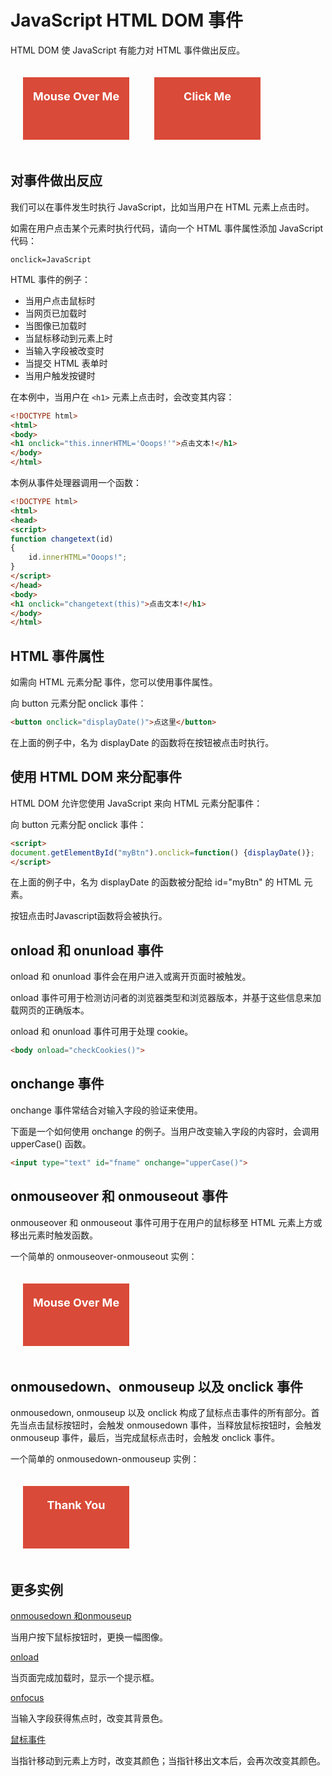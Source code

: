 <script type = "text/javascript">
function clickMeEvent(obj) {
    if (obj.innerHTML == "Goodbye") {
        obj.style.display = "none";
    } else if (obj.innerHTML == "Thank You") {
        obj.innerHTML = "Goodbye";
    } else if (obj.innerHTML == "Click Me<br>Click Me Again<br>And Again") {
        obj.innerHTML = "Thank You";
    } else if (obj.innerHTML == "Click Me<br>Click Me Again") {
        obj.innerHTML = obj.innerHTML + "<br>And Again";
    } else {
        obj.innerHTML = obj.innerHTML + "<br>Click Me Again";
    }
} 
</script>
<script type = "text/javascript">
function mDown(obj) {
    obj.style.backgroundColor = "#1ec5e5";
    obj.innerHTML = "Release Me "
}
function mUp(obj) {
    obj.style.backgroundColor = "#D94A38";
    obj.innerHTML = "Thank You "
} </script>

# JavaScript HTML DOM 事件

HTML DOM 使 JavaScript 有能力对 HTML 事件做出反应。

<!--sec data-title="实例" data-filename="" ces-->
  <div style="width:100%;height:140px;"> 
   <div style="background-color:#D94A38;width:170px;height:80px;margin:20px;padding-top:20px;color:#ffffff;font-weight:bold;font-size:18px;float:left;text-align:center;" onmouseover="this.innerHTML='Thank You'" onmouseout="this.innerHTML='Mouse Over Me'">
     Mouse Over Me 
   </div> 
   <div style="background-color:#D94A38;width:170px;height:80px;margin:20px;padding-top:20px;color:#ffffff;font-weight:bold;font-size:18px;float:left;text-align:center;" onclick="clickMeEvent(this)">
     Click Me 
   </div> 
  </div>
<!--endsec-->

## 对事件做出反应

我们可以在事件发生时执行 JavaScript，比如当用户在 HTML 元素上点击时。

如需在用户点击某个元素时执行代码，请向一个 HTML 事件属性添加 JavaScript 代码：

```
onclick=JavaScript
```

HTML 事件的例子：

- 当用户点击鼠标时
- 当网页已加载时
- 当图像已加载时
- 当鼠标移动到元素上时
- 当输入字段被改变时
- 当提交 HTML 表单时
- 当用户触发按键时

在本例中，当用户在  `<h1>` 元素上点击时，会改变其内容：

<!--sec data-title="实例" data-filename="dhtml_event_onclick2" ces-->
```html
<!DOCTYPE html>
<html>
<body>
<h1 onclick="this.innerHTML='Ooops!'">点击文本!</h1>
</body>
</html>
```
<!--endsec-->

本例从事件处理器调用一个函数：

<!--sec data-title="实例" data-filename="dhtml_event_onclick3" ces-->
```html
<!DOCTYPE html>
<html>
<head>
<script>
function changetext(id)
{
    id.innerHTML="Ooops!";
}
</script>
</head>
<body>
<h1 onclick="changetext(this)">点击文本!</h1>
</body>
</html>
```
<!--endsec-->

## HTML 事件属性

如需向 HTML 元素分配 事件，您可以使用事件属性。

<!--sec data-title="实例" data-filename="js_events1" ces-->
向 button 元素分配 onclick 事件：

```html
<button onclick="displayDate()">点这里</button>
```
<!--endsec-->

在上面的例子中，名为 displayDate 的函数将在按钮被点击时执行。

## 使用 HTML DOM 来分配事件

HTML DOM 允许您使用 JavaScript 来向 HTML 元素分配事件：

<!--sec data-title="实例" data-filename="js_events2" ces-->
向 button 元素分配 onclick 事件：

```html
<script>
document.getElementById("myBtn").onclick=function() {displayDate()};
</script>
```
<!--endsec-->

在上面的例子中，名为 displayDate 的函数被分配给 id="myBtn" 的 HTML 元素。

按钮点击时Javascript函数将会被执行。

## onload 和 onunload 事件

onload 和 onunload 事件会在用户进入或离开页面时被触发。

onload 事件可用于检测访问者的浏览器类型和浏览器版本，并基于这些信息来加载网页的正确版本。

onload 和 onunload 事件可用于处理 cookie。

<!--sec data-title="实例" data-filename="js_events_onload" ces-->
```html
<body onload="checkCookies()">
```
<!--endsec-->

## onchange 事件

onchange 事件常结合对输入字段的验证来使用。

下面是一个如何使用 onchange 的例子。当用户改变输入字段的内容时，会调用 upperCase() 函数。

<!--sec data-title="实例" data-filename="jsref_onchange" ces-->
```html
<input type="text" id="fname" onchange="upperCase()">
```
<!--endsec-->

## onmouseover 和 onmouseout 事件

onmouseover 和 onmouseout 事件可用于在用户的鼠标移至 HTML 元素上方或移出元素时触发函数。

<!--sec data-title="实例" data-filename="js_events_mouseover" ces-->
一个简单的 onmouseover-onmouseout 实例：

<div style="width:100%;height:140px;"> 
   <div style="background-color:#D94A38;width:170px;height:80px;margin:20px;padding-top:20px;color:#ffffff;font-weight:bold;font-size:18px;float:left;text-align:center;" onmouseover="this.innerHTML='Thank You'" onmouseout="this.innerHTML='Mouse Over Me'">
    Mouse Over Me
   </div> 
  </div>
<!--endsec-->

## onmousedown、onmouseup 以及 onclick 事件

onmousedown, onmouseup 以及 onclick 构成了鼠标点击事件的所有部分。首先当点击鼠标按钮时，会触发 onmousedown 事件，当释放鼠标按钮时，会触发 onmouseup 事件，最后，当完成鼠标点击时，会触发 onclick 事件。

<!--sec data-title="实例" data-filename="" ces-->
一个简单的 onmousedown-onmouseup 实例：

<div style="width:100%;height:140px;"> 
   <div onmousedown="mDown(this)" onmouseup="mUp(this)" style="background-color: rgb(217, 74, 56); width: 170px; height: 80px; margin: 20px; padding-top: 20px; color: rgb(255, 255, 255); font-weight: bold; font-size: 18px; float: left; text-align: center;">
    Thank You
   </div> 
</div>
<!--endsec-->

## 更多实例

<a target="_blank" href="/run/run.html#filename=dhtml_event_onmousedown">onmousedown 和onmouseup</a>

当用户按下鼠标按钮时，更换一幅图像。

<a target="_blank" href="/run/run.html#filename=dhtml_event_onload">onload</a>

当页面完成加载时，显示一个提示框。

<a target="_blank" href="/run/run.html#filename=jsref_onfocus">onfocus</a>

当输入字段获得焦点时，改变其背景色。

<a target="_blank" href="/run/run.html#filename=dhtml_event_onmouse">鼠标事件</a>

当指针移动到元素上方时，改变其颜色；当指针移出文本后，会再次改变其颜色。